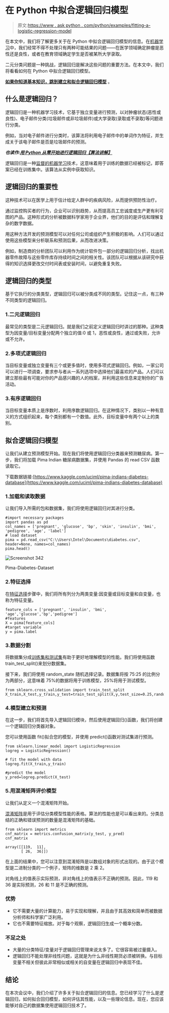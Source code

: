 # 在 Python 中拟合逻辑回归模型

> 原文:[https://www . ask python . com/python/examples/fitting-a-logistic-regression-model](https://www.askpython.com/python/examples/fitting-a-logistic-regression-model)

在本文中，我们将了解更多关于在 Python 中拟合逻辑回归模型的信息。在[机器学习](https://www.askpython.com/python/machine-learning-introduction)中，我们经常不得不处理只有两种可能结果的问题——在医学领域确定肿瘤是恶性还是良性，或者在教育领域确定学生是否被某所大学录取。

二元分类问题是一种挑战，逻辑回归是解决这些问题的重要方法。在本文中，我们将看看如何在 Python 中拟合逻辑回归模型。

**[如果你知道基本知识，跳到建立和拟合逻辑回归模型](#fitting-a-logistic-regression-model)** 。

## **什么是逻辑回归？**

逻辑回归是一种机器学习技术，它基于独立变量进行预测，以对肿瘤状态(恶性或良性)、电子邮件分类(垃圾邮件或非垃圾邮件)或大学录取(录取或不录取)等问题进行分类。

例如，当对电子邮件进行分类时，该算法将利用电子邮件中的单词作为特征，并生成关于该电子邮件是否是垃圾邮件的预测。

***也读作:[用 Python 从零开始进行逻辑回归【算法讲解】](https://www.askpython.com/python/examples/logistic-regression-from-scratch)***

逻辑回归是一种[监督的机器学习](https://www.askpython.com/python/supervised-vs-unsupervised-learning)技术，这意味着用于训练的数据已经被标记，即答案已经在训练集中。该算法从实例中获取知识。

## 逻辑回归的重要性

这种技术可以在医学上用于估计给定人群中的疾病风险，从而提供预防性治疗。

通过监控购买者的行为，企业可以识别趋势，从而提高员工忠诚度或生产更有利可图的产品。这种形式的分析被数据科学家用于企业界，他们的目的是评估和理解复杂的数字数据。

用这种方法开发的预测模型可以对任何公司或组织产生积极的影响。人们可以通过使用这些模型来分析联系和预测后果，从而改进决策。

例如，制造商的分析团队可以利用作为统计软件包一部分的逻辑回归分析，找出机器零件故障与这些零件库存持续时间之间的相关性。该团队可以根据从该研究中获得的知识选择更改交付时间表或安装时间，以避免重复失败。

## 逻辑回归的类型

基于它执行的分类类型，逻辑回归可以被分类成不同的类型。记住这一点，有三种不同类型的逻辑回归。

### 1.二元逻辑回归

最常见的类型是二元逻辑回归。就是我们之前定义逻辑回归时讲过的那种。这种类型为因变量/目标变量分配两个独立的值:0 或 1，恶性或良性，通过或失败，允许或不允许。

### 2.多项式逻辑回归

当目标变量或独立变量有三个或更多值时，使用多项式逻辑回归。例如，一家公司可以进行一项调查，要求参与者从一系列选项中选择他们最喜欢的产品。人们可以建立那些最有可能对你的产品感兴趣的人的档案，并利用这些信息来定制你的广告活动。

### 3.有序逻辑回归

当目标变量本质上是序数时，利用序数逻辑回归。在这种情况下，类别以一种有意义的方式组织起来，每个类别都有一个数值。此外，目标变量中有两个以上的类别。

## 拟合逻辑回归模型

让我们从建立预测模型开始。现在我们将使用逻辑回归分类器来预测糖尿病。第一步，我们将加载 Pima Indian 糖尿病数据集，并使用 Pandas 的 read CSV 函数读取它。

下载数据链接:[https://www.kaggle.com/uciml/pima-indians-diabetes-database](https://www.kaggle.com/uciml/pima-indians-diabetes-database)

### 1.加载和读取数据

让我们导入所需的包和数据集，我们将使用逻辑回归对其进行分类。

```
#import necessary packages
import pandas as pd
col_names = ['pregnant', 'glucose', 'bp', 'skin', 'insulin', 'bmi', 'pedigree', 'age', 'label']
# load dataset
pima = pd.read_csv("C:\\Users\Intel\Documents\diabetes.csv", header=None, names=col_names)
pima.head()

```

![Screenshot 342](../Images/ca01ecc4a6a1a28189904e9f284d41c8.png)

Pima-Diabetes-Dataset

### 2.特征选择

在[特征选择](https://www.askpython.com/python/examples/feature-selection-in-python)步骤中，我们将所有列分为两类变量:因变量或目标变量和自变量，也称为特征变量。

```
feature_cols = ['pregnant', 'insulin', 'bmi', 'age','glucose','bp','pedigree']
#features
X = pima[feature_cols]
#target variable
y = pima.label 

```

### 3.数据分割

将数据集分成[训练集和测试集](https://www.askpython.com/python/examples/split-data-training-and-testing-set)有助于更好地理解模型的性能。我们将使用函数 train_test_split()来划分数据集。

接下来，我们将使用 random_state 随机选择记录。数据集将按 75:25 的比例分为两部分，这意味着 75%的数据将用于训练模型，25%将用于测试模型。

```
from sklearn.cross_validation import train_test_split
X_train,X_test,y_train,y_test=train_test_split(X,y,test_size=0.25,random_state=0)

```

### 4.模型建立和预测

在这一步，我们将首先导入逻辑回归模块，然后使用逻辑回归()函数，我们将创建一个逻辑回归分类器对象。

您可以使用函数 fit()拟合您的模型，并使用 predict()函数对测试集进行预测。

```
from sklearn.linear_model import LogisticRegression
logreg = LogisticRegression()

# fit the model with data
logreg.fit(X_train,y_train)

#predict the model
y_pred=logreg.predict(X_test)

```

### 5.用混淆矩阵评价模型

让我们从定义一个混淆矩阵开始。

[混淆矩阵](https://www.askpython.com/python/examples/confusion-matrix)是用于评估分类模型性能的表格。算法的性能也是可以看出来的。分类总结的正确和错误预测的数量是混淆矩阵的基础。

```
from sklearn import metrics
cnf_matrix = metrics.confusion_matrix(y_test, y_pred)
cnf_matrix

```

```
array([[119,  11],
       [ 26,  36]])

```

在上面的结果中，您可以注意到混淆矩阵是以数组对象的形式出现的。由于这个模型是二进制分类的一个例子，矩阵的维数是 2 乘 2。

对角线上的值表示实际预测，非对角线上的值表示不正确的预测。因此，119 和 36 是实际预测，26 和 11 是不正确的预测。

### 优势

*   它不需要大量的计算能力，易于实现和理解，并且由于其高效和简单而被数据分析师和科学家广泛利用。
*   它也不需要特征缩放。对于每个观察，逻辑回归生成一个概率分数。

### 不足之处

*   大量的分类特征/变量对于逻辑回归管理来说太多了。它很容易被过量摄入。
*   逻辑回归不能处理非线性问题，这就是为什么非线性期货必须被转换。与目标变量不相关但彼此非常相似或相关的自变量在逻辑回归中表现不佳。

## 结论

在本次会议中，我们介绍了许多关于拟合逻辑回归的信息。您已经学习了什么是逻辑回归，如何拟合回归模型，如何评估其性能，以及一些理论信息。现在，您应该能够对自己的数据集使用逻辑回归技术了。